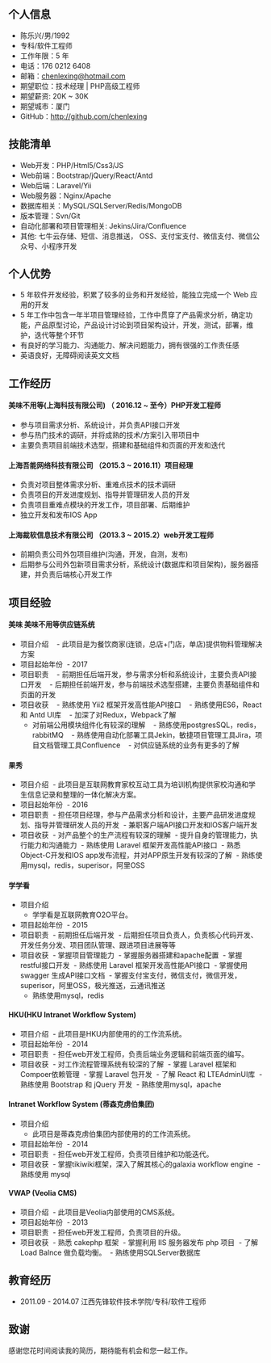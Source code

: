 ## 个人信息

- 陈乐兴/男/1992
- 专科/软件工程师 
- 工作年限：5 年
- 电话：176 0212 6408
- 邮箱：chenlexing@hotmail.com
- 期望职位：技术经理 | PHP高级工程师
- 期望薪资: 20K ~ 30K
- 期望城市：厦门
- GitHub：http://github.com/chenlexing

## 技能清单

- Web开发：PHP/Html5/Css3/JS
- Web前端：Bootstrap/jQuery/React/Antd
- Web后端：Laravel/Yii
- Web服务器：Nginx/Apache
- 数据库相关：MySQL/SQLServer/Redis/MongoDB
- 版本管理：Svn/Git
- 自动化部署和项目管理相关: Jekins/Jira/Confluence
- 其他: 七牛云存储、短信、消息推送， OSS、支付宝支付、微信支付、微信公众号、小程序开发

## 个人优势

- 5 年软件开发经验，积累了较多的业务和开发经验，能独立完成一个 Web 应用的开发
- 5 年工作中包含一年半项目管理经验，工作中贯穿了产品需求分析，确定功能，产品原型讨论，产品设计讨论到项目架构设计，开发，测试，部署，维护，迭代等整个环节
- 有良好的学习能力、沟通能力、解决问题能力，拥有很强的工作责任感
- 英语良好，无障碍阅读英文文档

## 工作经历

#### 美味不用等(上海科技有限公司) （ 2016.12 ~ 至今）PHP开发工程师

- 参与项目需求分析、系统设计，并负责API接口开发
- 参与热门技术的调研，并将成熟的技术/方案引入带项目中
- 主要负责项目前端技术选型，搭建和基础组件和页面的开发和迭代

#### 上海吾能网络科技有限公司 （2015.3 ~ 2016.11）项目经理

- 负责对项目整体需求分析、重难点技术的技术调研
- 负责项目的开发进度规划、指导并管理研发人员的开发
- 负责项目重难点模块的开发工作，项目部署、后期维护
- 独立开发和发布IOS App

#### 上海裁软信息技术有限公司 （2013.3 ~ 2015.2）web开发工程师

- 前期负责公司外包项目维护(沟通，开发，自测，发布)
- 后期参与公司外包新项目需求分析，系统设计(数据库和项目架构)，服务器搭建，并负责后端核心开发工作

## 项目经验

#### 美味 美味不用等供应链系统  

- 项目介绍
    - 此项目是为餐饮商家(连锁，总店+门店，单店)提供物料管理解决方案
- 项目起始年份
  - 2017
- 项目职责
    - 前期担任后端开发，参与需求分析和系统设计，主要负责API接口开发
    - 后期担任前端开发，参与前端技术选型搭建，主要负责基础组件和页面的开发
- 项目收获
    - 熟练使用 Yii2 框架开发高性能API接口
    - 熟练使用ES6，React 和 Antd UI库
    - 加深了对Redux，Webpack了解
    - 对前端公用模块组件化有较深的理解
    - 熟练使用postgresSQL，redis，rabbitMQ
    - 熟练使用自动化部署工具Jekin，敏捷项目管理工具Jira，项目文档管理工具Confluence
    - 对供应链系统的业务有更多的了解
   
#### 果秀 

- 项目介绍
  - 此项目是互联网教育家校互动工具为培训机构提供家校沟通和学生信息记录和整理的一体化解决方案。
- 项目起始年份
  - 2016
- 项目职责
  - 担任项目经理，参与产品需求分析和设计，主要产品研发进度规划、指导并管理研发人员的开发
  - 兼职客户端API接口开发和IOS客户端开发
- 项目收获
  - 对产品整个的生产流程有较深的理解
  - 提升自身的管理能力，执行能力和沟通能力
  - 熟练使用 Laravel 框架开发高性能API接口
  - 熟悉Object-C开发和IOS app发布流程，并对APP原生开发有较深的了解
  - 熟练使用mysql，redis，superisor，阿里OSS

#### 学学看 

- 项目介绍
  - 学学看是互联网教育O2O平台。
- 项目起始年份
  - 2015
- 项目职责
  - 前期担任后端开发
  - 后期担任项目负责人，负责核心代码开发、开发任务分发、项目团队管理、跟进项目进展等等
- 项目收获
  - 掌握项目管理能力
  - 掌握服务器搭建和apache配置
  - 掌握restful接口开发
  - 熟练使用 Laravel 框架开发高性能API接口
  - 掌握使用 swagger 生成API接口文档
  - 掌握支付宝支付，微信支付，微信开发，superisor，阿里OSS，极光推送，云通讯推送
  - 熟练使用mysql，redis


#### HKU(HKU Intranet Workflow System)

- 项目介绍
  - 此项目是HKU内部使用的的工作流系统。
- 项目起始年份
  - 2014
- 项目职责
  - 担任web开发工程师，负责后端业务逻辑和前端页面的编写。
- 项目收获
  - 对工作流程管理系统有较深的了解
  - 掌握 Laravel 框架和Compoer依赖管理
  - 掌握 Laravel 包开发
  - 了解 React 和 LTEAdminUI库
  - 熟练使用 Bootstrap 和 jQuery 开发
  - 熟练使用mysql，apache
  
#### Intranet Workflow System (蒂森克虏伯集团)  

- 项目介绍
  - 此项目是蒂森克虏伯集团内部使用的的工作流系统。
- 项目起始年份
  - 2014
- 项目职责
  - 担任web开发工程师，负责项目维护和功能迭代。
- 项目收获
  - 掌握tikiwiki框架，深入了解其核心的galaxia workflow engine
  - 熟练使用 mysql 
  
#### VWAP (Veolia CMS)   

- 项目介绍
  - 此项目是Veolia内部使用的CMS系统。
- 项目起始年份
  - 2013
- 项目职责
  - 担任web开发工程师，负责项目的升级。
- 项目收获
  - 熟悉 cakephp 框架
  - 掌握利用 IIS 服务器发布 php 项目
  - 了解 Load Balnce 做负载均衡。
  - 熟练使用SQLServer数据库
  
## 教育经历

- 2011.09 - 2014.07 江西先锋软件技术学院/专科/软件工程师    

## 致谢

感谢您花时间阅读我的简历，期待能有机会和您一起工作。
